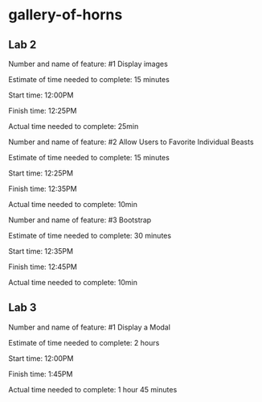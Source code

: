 # gallery-of-horns

## Lab 2

Number and name of feature: #1 Display images

Estimate of time needed to complete: 15 minutes

Start time: 12:00PM

Finish time: 12:25PM

Actual time needed to complete: 25min

Number and name of feature: #2 Allow Users to Favorite Individual Beasts

Estimate of time needed to complete: 15 minutes

Start time: 12:25PM

Finish time: 12:35PM

Actual time needed to complete: 10min

Number and name of feature: #3 Bootstrap

Estimate of time needed to complete: 30 minutes

Start time: 12:35PM

Finish time: 12:45PM

Actual time needed to complete: 10min

## Lab 3

Number and name of feature: #1 Display a Modal

Estimate of time needed to complete: 2 hours

Start time: 12:00PM

Finish time: 1:45PM

Actual time needed to complete: 1 hour 45 minutes
